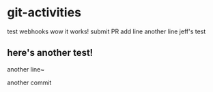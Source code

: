# git-activities

test webhooks
wow it works!
submit PR
add line
another line
jeff's test


## here's another test!

another line~

another commit

